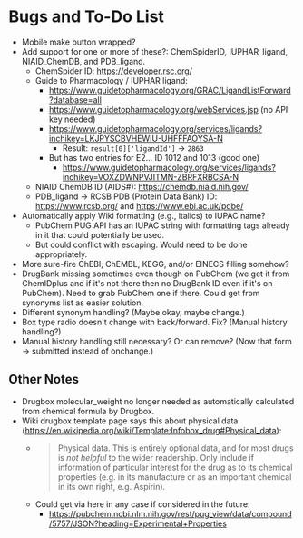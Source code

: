 # Bugs and To-Do List

* Mobile make button wrapped?
* Add support for one or more of these?: ChemSpiderID, IUPHAR_ligand, NIAID_ChemDB, and PDB_ligand.
  * ChemSpider ID: https://developer.rsc.org/
  * Guide to Pharmacology / IUPHAR ligand:
    * https://www.guidetopharmacology.org/GRAC/LigandListForward?database=all
    * https://www.guidetopharmacology.org/webServices.jsp (no API key needed)
    * https://www.guidetopharmacology.org/services/ligands?inchikey=LKJPYSCBVHEWIU-UHFFFAOYSA-N
      * Result: `result[0]['ligandId']` -> `2863`
    * But has two entries for E2... ID 1012 and 1013 (good one)
      * https://www.guidetopharmacology.org/services/ligands?inchikey=VOXZDWNPVJITMN-ZBRFXRBCSA-N
  * NIAID ChemDB ID (AIDS#): https://chemdb.niaid.nih.gov/
  * PDB_ligand -> RCSB PDB (Protein Data Bank) ID: https://www.rcsb.org/ and https://www.ebi.ac.uk/pdbe/
* Automatically apply Wiki formatting (e.g., italics) to IUPAC name?
  * PubChem PUG API has an IUPAC string with formatting tags already in it that could potentially be used.
  * But could conflict with escaping. Would need to be done appropriately.
* More sure-fire ChEBI, ChEMBL, KEGG, and/or EINECS filling somehow?
* DrugBank missing sometimes even though on PubChem (we get it from ChemIDplus and if it's not there then no DrugBank ID even if it's on PubChem). Need to grab PubChem one if there. Could get from synonyms list as easier solution.
* Different synonym handling? (Maybe okay, maybe change.)
* Box type radio doesn't change with back/forward. Fix? (Manual history handling?)
* Manual history handling still necessary? Or can remove? (Now that form -> submitted instead of onchange.)

## Other Notes

* Drugbox molecular_weight no longer needed as automatically calculated from chemical formula by Drugbox.
* Wiki drugbox template page says this about physical data (https://en.wikipedia.org/wiki/Template:Infobox_drug#Physical_data):
  * > Physical data. This is entirely optional data, and for most drugs is *not helpful* to the wider readership. Only include if information of particular interest for the drug as to its chemical properties (e.g. in its manufacture or as an important chemical in its own right, e.g. Aspirin).
  * Could get via here in any case if considered in the future:
    * https://pubchem.ncbi.nlm.nih.gov/rest/pug_view/data/compound/5757/JSON?heading=Experimental+Properties

